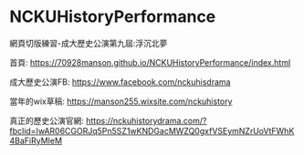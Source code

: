 ﻿# NCKUHistoryPerformance
 網頁切版練習-成大歷史公演第九屆:浮沉北夢
 
 首頁: https://70928manson.github.io/NCKUHistoryPerformance/index.html
 
 成大歷史公演FB: https://www.facebook.com/nckuhisdrama

當年的wix草稿: https://manson255.wixsite.com/nckuhistory

真正的歷史公演官網: https://nckuhistorydrama.com/?fbclid=IwAR06CGORJq5Pn5SZ1wKNDGacMWZQ0gxfVSEymNZrUoVtFWhK4BaFiRyMIeM
